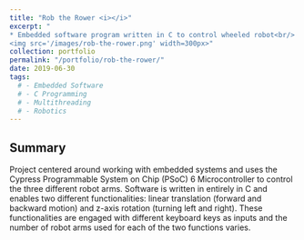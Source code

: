 ```yaml
---
title: "Rob the Rower <i></i>"
excerpt: "
* Embedded software program written in C to control wheeled robot<br/>
<img src='/images/rob-the-rower.png' width=300px>"
collection: portfolio
permalink: "/portfolio/rob-the-rower/"
date: 2019-06-30
tags:
  # - Embedded Software
  # - C Programming
  # - Multithreading
  # - Robotics
---
```


## Summary

Project centered around working with embedded systems and uses the Cypress Programmable System on Chip (PSoC) 6 Microcontroller to control the three different robot arms. Software is written in entirely in C and enables two different functionalities: linear translation (forward and backward motion) and z-axis rotation (turning left and right). These functionalities are engaged with different keyboard keys as inputs and the number of robot arms used for each of the two functions varies. 